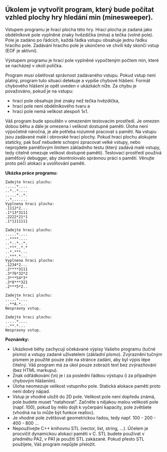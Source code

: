 ## Úkolem je vytvořit program, který bude počítat vzhled plochy hry hledání min (minesweeper).

Vstupem programu je hrací plocha této hry. Hrací plocha je zadaná jako obdélníkové pole vyplněné znaky hvězdička (mina) a tečka (volné pole). Pole je zadáno po řádcích, každá řádka vstupu obsahuje jednu řádku hracího pole. Zadávání hracího pole je ukončeno ve chvíli kdy skončí vstup (EOF je aktivní).

Výstupem programu je hrací pole vyplněné vypočteným počtem min, které se nacházejí v okolí políčka.

Program musí ošetřovat správnost zadávaného vstupu. Pokud vstup není platný, program tuto situaci detekuje a vypíše chybové hlášení. Formát chybového hlášení je opět uveden v ukázkách níže. Za chybu je považováno, pokud je na vstupu:

- hrací pole obsahuje jiné znaky než tečka hvězdička,
- hrací pole není obdélníkového tvaru a
- hrací pole nemá velikost alespoň 1x1.

Váš program bude spouštěn v omezeném testovacím prostředí. Je omezen dobou běhu a dále je omezena i velikost dostupné paměti. Úloha není výpočetně náročná, je ale potřeba rozumně pracovat s pamětí. Na vstupu jsou zadávané malé i obrovské hrací plochy. Pokud hrací plochu alokujete staticky, pak buď nebudete schopni zpracovat velké vstupy, nebo neprojdete paměťovým limitem základního testu (který zadává malé vstupy, tedy citelně omezuje velikost dostupné paměti). Testovací prostředí používá paměťový debugger, aby zkontrolovalo správnou práci s pamětí. Věnujte proto péči alokaci a uvolňování paměti.

**Ukázka práce programu:**
```
Zadejte hraci plochu:
.....*....
..*..*....
.....*..*.
..*.......
Vyplnena hraci plocha:
.1112*2...
.1*13*3111
.2222*21*1
.1*1111111

Zadejte hraci plochu:
.....*....
..****....
..*..*..*.
..***..*.*
..*.***...
..***.*...
Vyplnena hraci plocha:
.1234*2...
.2****3111
.3*76*32*2
.3***54*3*
.3*8***321
.2***5*2..

Zadejte hraci plochu:
.....*....
..**A.*...
Nespravny vstup.

Zadejte hraci plochu:
.....*....
..**.*...
Nespravny vstup.
```

**Poznámky:**

- Ukázkové běhy zachycují očekávané výpisy Vašeho programu (tučné písmo) a vstupy zadané uživatelem (základní písmo). Zvýraznění tučným písmem je použité pouze zde na stránce zadání, aby byl výpis lépe čitelný. Váš program má za úkol pouze zobrazit text bez zvýrazňování (bez HTML markupu).
- Znak odřádkování (\n) je i za poslední řádkou výstupu (i za případným chybovým hlášením).
- Úloha neomezuje velikost vstupního pole. Statická alokace paměti proto není dobrý nápad.
- Vstup je vhodné uložit do 2D pole. Velikost pole není dopředu známá, pole budete muset "natahovat". Začněte s nějakou malou velikostí pole (např. 100), pokud by mělo dojít k vyčerpání kapacity, pole zvětšete (vhodná na to může být funkce realloc).
- Je vhodné pole zvětšovat geometrickou řadou, tedy např. 100 - 200 - 400 - 800 ...
- Nepoužívejte C++ knihovnu STL (vector, list, string, ...). Účelem je procvičit dynamickou alokaci paměti v C. STL budete používat v předmětu PA2, v PA1 je použití STL zakázané. Pokud přesto STL použijete, Váš program nepůjde přeložit.
